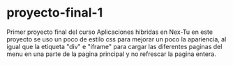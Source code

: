 # proyecto-final-1
Primer proyecto final del curso Aplicaciones hibridas en Nex-Tu
en este proyecto se uso un poco de estilo css para mejorar un poco la apariencia, al igual que la etiqueta "div" e "iframe" para cargar las
diferentes paginas del menu en una parte de la pagina principal y no refrescar la pagina entera.
